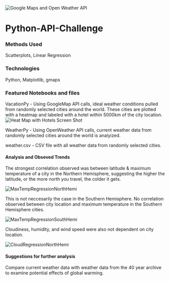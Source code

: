 ![Google Maps and Open Weather API](https://user-images.githubusercontent.com/93561950/163034582-f035085a-0b6b-4177-8731-24e9b0074ea1.png)
# Python-API-Challenge

### Methods Used
Scatterplots, Linear Regression

### Technologies
Python, Matplotlib, gmaps

### Featured Notebooks and files
VacationPy - Using GoogleMap API calls, ideal weather conditions pulled from randomly selected cities around the world. These cities are plotted with a heatmap and labeled with a hotel within 5000km of the city location.
![Heat Map with Hotels Screen Shot](https://user-images.githubusercontent.com/93561950/163036071-b6a28157-9fff-408e-9e5d-3d9bbe4a4384.png)


WeatherPy - Using OpenWeather API calls, current weather data from randomly selected cities around the world is analyized. 

weather.csv - CSV file with all weather data from randomly selected cities.

#### Analysis and Obseved Trends
The strongest correlation observed was between latitude & maximum temperature of a city in the Northern Hemisphere, suggesting the higher the latitude, or the more north you travel, the colder it gets.

![MaxTempRegressionNorthHemi](https://user-images.githubusercontent.com/93561950/163036299-8d3d7f81-16a6-41fe-af81-0a9092d4f372.png)


This is not neccesarily the case in the Southern Hemisphere. No correlation observed between city location and maximum temperature in the Southern Hemisphere cities.

![MaxTempRegressionSouthHemi](https://user-images.githubusercontent.com/93561950/163036319-186de5bd-d1e8-4a8a-ad7a-0aafc0a7f996.png)


Cloudiness, humidity, and wind speed were also not dependent on city location. 

![CloudRegressionNorthHemi](https://user-images.githubusercontent.com/93561950/163036359-709426be-67e4-48ad-a8ab-9fa7d734e640.png)


#### Suggestions for further analysis
Compare current weather data with weather data from the 40 year archive to examine potential effects of global warming.

